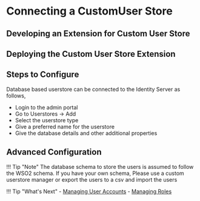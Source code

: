 # Connecting a CustomUser Store

## Developing an Extension for Custom User Store

## Deploying the Custom User Store Extension

## Steps to Configure
Database based userstore can be connected to the Identity Server as follows,

* Login to the admin portal
* Go to Userstores -> Add
* Select the userstore type
* Give a preferred name for the userstore
* Give the database details and other additional properties

<!-- TODO: Add the exact steps to the above-->

## Advanced Configuration
<!-- TODO: Describe the properties related to JDBC userstore-->

!!! Tip "Note"
    The database schema to store the users is assumed to follow the WSO2 schema. If you have your own schema, Please use
 a custom userstore manager or export the users to a csv and import the users 

!!! Tip "What's Next"
    - [Managing User Accounts](manage-users-overview.md)
    - [Managing Roles](managing-roles.md)